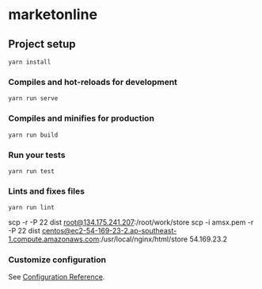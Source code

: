 # marketonline

## Project setup
```
yarn install
```

### Compiles and hot-reloads for development
```
yarn run serve
```

### Compiles and minifies for production
```
yarn run build
```

### Run your tests
```
yarn run test
```

### Lints and fixes files
```
yarn run lint
```


scp -r -P 22 dist root@134.175.241.207:/root/work/store
scp -i amsx.pem -r -P 22 dist centos@ec2-54-169-23-2.ap-southeast-1.compute.amazonaws.com:/usr/local/nginx/html/store
54.169.23.2
### Customize configuration
See [Configuration Reference](https://cli.vuejs.org/config/).
